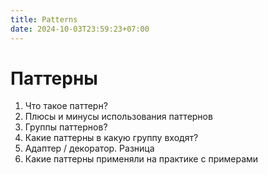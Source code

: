 ```yaml
---
title: Patterns
date: 2024-10-03T23:59:23+07:00
---
```


# Паттерны

1. Что такое паттерн?
1. Плюсы и минусы использования паттернов
2. Группы паттернов?
3. Какие паттерны в какую группу входят?
4. Адаптер / декоратор. Разница
5. Какие паттерны применяли на практике с примерами
